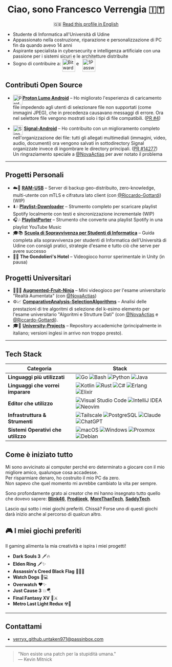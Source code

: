 <div align="center">

# Ciao, sono Francesco Verrengia 🇮🇹
🇬🇧 [Read this profile in English](./README.md)

</div>


- Studente di Informatica all'Università di Udine
- Appassionato nella costruzione, riparazione e personalizzazione di PC fin da quando avevo 14 anni
- Aspirante specialista in cybersecurity e intelligenza artificiale con una passione per i sistemi sicuri e le architetture distribuite
- Sogno di contribuire a: [<img src="https://upload.wikimedia.org/wikipedia/commons/c/cc/Bitwarden_logo.svg" height="40" alt="Bitwarden logo" align="middle" />](https://github.com/bitwarden) e &nbsp;&nbsp;[<img src="https://1password.com/img/logo-v1.svg" height="40" alt="1Password logo" align="middle" />](https://github.com/1password)


## Contributi Open Source

- [<img src="https://cdn.jsdelivr.net/gh/homarr-labs/dashboard-icons/svg/proton-lumo.svg" height="30" alt="Proton Lumo logo" align="middle" />](https://github.com/ProtonLumo)[**Proton Lumo Android**](https://github.com/ProtonLumo/android-lumo) – Ho migliorato l'esperienza di caricamento file impedendo agli utenti di selezionare file non supportati (come immagini JPEG), che in precedenza causavano messaggi di errore. Ora nel selettore file vengono mostrati solo i tipi di file compatibili. ([PR #4](https://github.com/ProtonLumo/android-lumo/pull/4))

- [<img src="https://upload.wikimedia.org/wikipedia/commons/8/8d/Signal-Logo.svg" height="30" alt="Signal logo" align="middle" />](https://github.com/signalapp) [**Signal-Android**](https://github.com/signalapp/Signal-Android) – Ho contribuito con un miglioramento completo nell'organizzazione dei file: tutti gli allegati multimediali (immagini, video, audio, documenti) ora vengono salvati in sottodirectory Signal organizzate invece di ingombrare le directory principali. ([PR #14277](https://github.com/signalapp/Signal-Android/pull/14277))  
Un ringraziamento speciale a [@NovaActias](https://github.com/NovaActias) per aver notato il problema

---

## Progetti Personali

- ☁️🔐 [**RAM-USB**](https://github.com/Verryx-02/RAM-USB) – Server di backup geo-distribuito, zero-knowledge, multi-utente con mTLS e cifratura lato client (con [@Riccardo-Gottardi](https://github.com/Riccardo-Gottardi)) (WIP)
- ⬇️🎶 [**Playlist-Downloader**](https://github.com/Verryx-02/playlist-downloader) – Strumento completo per scaricare playlist Spotify localmente con testi e sincronizzazione incrementale (WIP)
- 🎧🎶 [**PlaylistPorter**](https://github.com/Verryx-02/PlaylistPorter) – Strumento che converte una playlist Spotify in una playlist YouTube Music
- 🎓📚 [**Scuola di Sopravvivenza per Studenti di Informatica**](https://github.com/Verryx-02/Scuola-di-sopravvivenza-per-studenti-di-Informatica) – Guida completa alla sopravvivenza per studenti di Informatica dell'Università di Udine con consigli pratici, strategie d'esame e tutto ciò che serve per avere successo
- 🏨🥩 **The Gondolieri's Hotel** – Videogioco horror sperimentale in Unity (in pausa)

## Progetti Universitari

- 🍎🥷🏻 [**Augmented-Fruit-Ninja**](https://github.com/NovaActias/Augmented-Fruit-Ninja) – Mini videogioco per l'esame universitario "Realtà Aumentata" (con [@NovaActias](https://github.com/NovaActias))
- ⚙️📈 [**ComparativeAnalysis-SelectionAlgorithms**](https://github.com/NovaActias/ComparativeAnalysis-SelectionAlgorithms) – Analisi delle prestazioni di tre algoritmi di selezione del k-esimo elemento per l'esame universitario "Algoritmi e Strutture Dati" (con [@NovaActias](https://github.com/NovaActias) e [@Riccardo-Gottardi](https://github.com/Riccardo-Gottardi)).
- 🎓🏫 [**University-Projects**](https://github.com/Verryx-02/University-Projects) – Repository accademiche (principalmente in italiano; versioni inglesi in arrivo non troppo presto).

---

## Tech Stack

| Categoria | Stack |
|----------|-------|
| **Linguaggi più utilizzati** | ![Go](https://img.shields.io/badge/Go-00ADD8?style=for-the-badge&logo=go&logoColor=white) ![Bash](https://img.shields.io/badge/Bash-4EAA25?style=for-the-badge&logo=gnu-bash&logoColor=white) ![Python](https://img.shields.io/badge/Python-3776AB?style=for-the-badge&logo=python&logoColor=white) ![Java](https://img.shields.io/badge/Java-007396?style=for-the-badge&logo=java&logoColor=white) |
| **Linguaggi che vorrei imparare** | ![Kotlin](https://img.shields.io/badge/Kotlin-7F52FF?style=for-the-badge&logo=kotlin&logoColor=white) ![Rust](https://img.shields.io/badge/Rust-000000?style=for-the-badge&logo=rust&logoColor=white) ![C#](https://img.shields.io/badge/C%23-239120?style=for-the-badge&logo=c-sharp&logoColor=white) ![Erlang](https://img.shields.io/badge/Erlang-A90533?style=for-the-badge&logo=erlang&logoColor=white) ![Elixir](https://img.shields.io/badge/Elixir-4B275F?style=for-the-badge&logo=elixir&logoColor=white) |
| **Editor che utilizzo** | ![Visual Studio Code](https://img.shields.io/badge/VS%20Code-007ACC?style=for-the-badge&logo=visual-studio-code&logoColor=white) ![IntelliJ IDEA](https://img.shields.io/badge/IntelliJ-000000?style=for-the-badge&logo=intellij-idea&logoColor=white) ![Neovim](https://img.shields.io/badge/Neovim-57A143?style=for-the-badge&logo=neovim&logoColor=white) |
| **Infrastruttura & Strumenti** | ![Tailscale](https://img.shields.io/badge/Tailscale-0043CE?style=for-the-badge&logo=tailscale&logoColor=white) ![PostgreSQL](https://img.shields.io/badge/PostgreSQL-336791?style=for-the-badge&logo=postgresql&logoColor=white) ![Claude](https://img.shields.io/badge/Claude-da7756?style=for-the-badge&logo=anthropic&logoColor=white) ![ChatGPT](https://img.shields.io/badge/ChatGPT-222222?style=for-the-badge&logo=openai&logoColor=white) |
| **Sistemi Operativi che utilizzo** | ![macOS](https://img.shields.io/badge/macOS-000000?style=for-the-badge&logo=apple&logoColor=white) ![Windows](https://img.shields.io/badge/Windows-0078D6?style=for-the-badge&logo=windows&logoColor=white) ![Proxmox](https://img.shields.io/badge/Proxmox-000000?style=for-the-badge&logo=proxmox&logoColor=white) ![Debian](https://img.shields.io/badge/Debian-A81D33?style=for-the-badge&logo=debian&logoColor=white) |


## Come è iniziato tutto
Mi sono avvicinato ai computer perché ero determinato a giocare con il mio migliore amico, qualunque cosa accadesse.  
Per risparmiare denaro, ho costruito il mio PC da zero.  
Non sapevo che quel momento mi avrebbe cambiato la vita per sempre.  

Sono profondamente grato ai creator che mi hanno insegnato tutto quello che dovevo sapere:
[**Blink46**](https://www.youtube.com/@Blink46yt), [**Prodijeek**](https://www.youtube.com/@Prodigeek), [**MoreThanTech**](https://www.youtube.com/@MoreThanTech), [**SaddyTech**](https://www.youtube.com/@SaddyTech).

Lascio qui sotto i miei giochi preferiti. Chissà? Forse uno di questi giochi darà inizio anche al percorso di qualcun altro.


## 🎮 I miei giochi preferiti
Il gaming alimenta la mia creatività e ispira i miei progetti!

- **Dark Souls 3** 🗡️🔥
- **Elden Ring** 🗡✨
- **Assassin's Creed Black Flag** 🏴‍☠️⛵
- **Watch Dogs** 📱💻
- **Overwatch** ❤️✨
- **Just Cause 3** 💥🪂
- **Final Fantasy XV** 👑⚔️
- **Metro Last Light Redux** ☢️🌆

---

## Contattami

- verryx_github.untaken971@passinbox.com

---

> "Non esiste una patch per la stupidità umana."  
> — Kevin Mitnick
